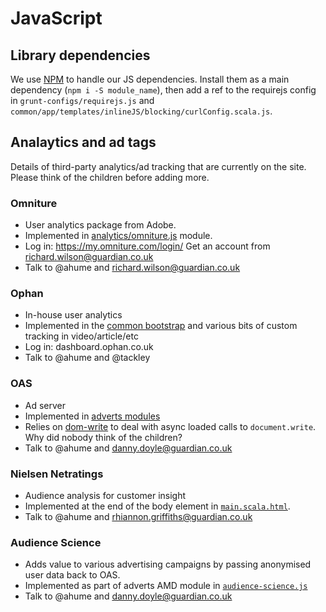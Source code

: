 JavaScript
==========

## Library dependencies

We use [NPM](https://www.npmjs.com) to handle our JS dependencies. Install them as a main dependency (`npm i -S module_name`), then add a ref to the requirejs config in `grunt-configs/requirejs.js` and `common/app/templates/inlineJS/blocking/curlConfig.scala.js`.

## Analaytics and ad tags

Details of third-party analytics/ad tracking that are currently on the site. Please think of the children before adding more.

### Omniture

* User analytics package from Adobe.
* Implemented in [analytics/omniture.js](https://github.com/guardian/frontend/blob/master/common/app/assets/javascripts/modules/analytics/omniture.js) module.
* Log in: https://my.omniture.com/login/ Get an account from richard.wilson@guardian.co.uk
* Talk to @ahume and richard.wilson@guardian.co.uk

### Ophan

* In-house user analytics
* Implemented in the [common bootstrap](https://github.com/guardian/frontend/blob/master/common/app/assets/javascripts/bootstraps/common.js#L145) and various bits of custom tracking in video/article/etc
* Log in: dashboard.ophan.co.uk
* Talk to @ahume and @tackley

### OAS

* Ad server
* Implemented in [adverts modules](https://github.com/guardian/frontend/tree/master/common/app/assets/javascripts/modules/adverts)
* Relies on [dom-write](https://github.com/guardian/frontend/tree/master/common/app/assets/javascripts/components/dom-write) to deal with async loaded calls to `document.write`. Why did nobody think of the children?
* Talk to @ahume and danny.doyle@guardian.co.uk

### Nielsen Netratings

* Audience analysis for customer insight
* Implemented at the end of the body element in [`main.scala.html`](https://github.com/guardian/frontend/blob/master/common/app/views/main.scala.html).
* Talk to @ahume and rhiannon.griffiths@guardian.co.uk

### Audience Science

* Adds value to various advertising campaigns by passing anonymised user data back to OAS.
* Implemented as part of adverts AMD module in [`audience-science.js`](https://github.com/guardian/frontend/blob/master/common/app/assets/javascripts/modules/adverts/audience-science.js)
* Talk to @ahume and danny.doyle@guardian.co.uk
